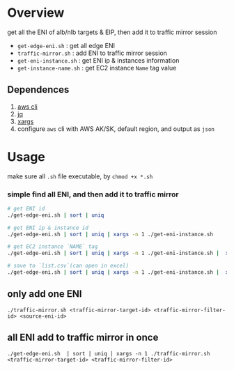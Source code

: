 # Overview

get all the ENI of alb/nlb targets & EIP, then add it to traffic mirror session
- `get-edge-eni.sh` : get all edge ENI
- `traffic-mirror.sh` : add ENI to traffic mirror session
- `get-eni-instance.sh` : get ENI ip & instances information
- `get-instance-name.sh` : get EC2 instance `Name` tag value

## Dependences

1. [aws cli](https://docs.aws.amazon.com/cli/latest/userguide/getting-started-install.html)
1. [jq](https://stedolan.github.io/jq/)
1. [xargs](https://man7.org/linux/man-pages/man1/xargs.1.html)
1. configure `aws` cli with AWS AK/SK, default region, and output as `json`

# Usage

make sure all `.sh` file executable, by `chmod +x *.sh`

### simple find all ENI, and then add it to traffic mirror

```bash
# get ENI id
./get-edge-eni.sh | sort | uniq

# get ENI ip & instance id
./get-edge-eni.sh | sort | uniq | xargs -n 1 ./get-eni-instance.sh 

# get EC2 instance `NAME` tag
./get-edge-eni.sh | sort | uniq | xargs -n 1 ./get-eni-instance.sh |  xargs -n 1 ./get-instance-name.sh

# save to `list.csv`(can open in excel) 
./get-edge-eni.sh | sort | uniq | xargs -n 1 ./get-eni-instance.sh |  xargs -n 1 ./get-instance-name.sh | tee list.csv
```

## only add one ENI

```
./traffic-mirror.sh <traffic-mirror-target-id> <traffic-mirror-filter-id> <source-eni-id>
```

## all ENI add to traffic mirror in once
```
./get-edge-eni.sh  | sort | uniq | xargs -n 1 ./traffic-mirror.sh <traffic-mirror-target-id> <traffic-mirror-filter-id>
```

